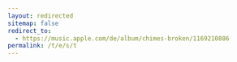 ```yaml
---
layout: redirected
sitemap: false
redirect_to:
  - https://music.apple.com/de/album/chimes-broken/1169210886
permalink: /t/e/s/t
---
```

